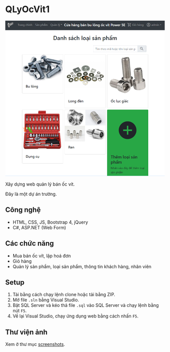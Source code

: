 # QLyOcVit1
![Trang chủ](screenshots/Picture5.png)

Xây dựng web quản lý bán ốc vít.

Đây là một dự án trường.

## Công nghệ
- HTML, CSS, JS, Bootstrap 4, jQuery
- C#, ASP.NET (Web Form)

## Các chức năng
+ Mua bán ốc vít, lập hoá đơn
+ Giỏ hàng
+ Quản lý sản phẩm, loại sản phẩm, thông tin khách hàng, nhân viên

## Setup
1. Tải bằng cách chạy lệnh clone hoặc tải bằng ZIP.
2. Mở file `.sln` bằng Visual Studio.
3. Bật SQL Server và kéo thả file `.sql` vào SQL Server và chạy lệnh bằng nút `F5`.
4. Về lại Visual Studio, chạy ứng dụng web bằng cách nhấn `F5`.

## Thư viện ảnh
Xem ở thư mục <a href="blob/main/screenshots">screenshots</a>.
